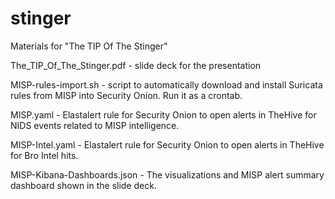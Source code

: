 # stinger
Materials for "The TIP Of The Stinger"

The_TIP_Of_The_Stinger.pdf - slide deck for the presentation

MISP-rules-import.sh - script to automatically download and install Suricata 
rules from MISP into Security Onion. Run it as a crontab.

MISP.yaml - Elastalert rule for Security Onion to open alerts in TheHive for
NIDS events related to MISP intelligence.

MISP-Intel.yaml - Elastalert rule for Security Onion to open alerts in TheHive
for Bro Intel hits.

MISP-Kibana-Dashboards.json - The visualizations and MISP alert summary dashboard
shown in the slide deck.
